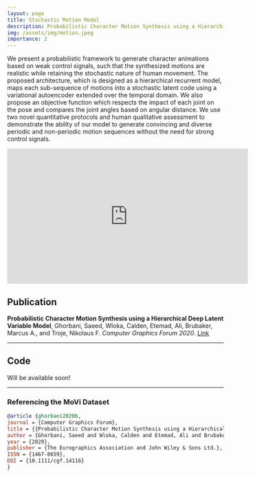 ```yaml
---
layout: page
title: Stochastic Motion Model
description: Probabilistic Character Motion Synthesis using a Hierarchical Deep Latent Variable Model
img: /assets/img/motion.jpeg
importance: 2
---
```


We present a probabilistic framework to generate character animations based on weak control signals, such that the synthesized motions are realistic while retaining the stochastic nature of human movement. The proposed architecture, which is designed as a hierarchical recurrent model, maps each sub-sequence of motions into a stochastic latent code using a variational autoencoder extended over the temporal domain. We also propose an objective function which respects the impact of each joint on the pose and compares the joint angles based on angular distance. We use two novel quantitative protocols and human qualitative assessment to demonstrate the ability of our model to generate convincing and diverse periodic and non-periodic motion sequences without the need for strong control signals.

<div class="row justify-content-sm-center">
    <iframe width="560" height="315" src="https://www.youtube.com/embed/r9F74LcGC0A" frameborder="0" allow="accelerometer; autoplay; clipboard-write; encrypted-media; gyroscope; picture-in-picture" allowfullscreen></iframe>
</div>

## Publication

**Probabilistic Character Motion Synthesis using a Hierarchical Deep Latent Variable Model**, Ghorbani, Saeed, Wloka, Calden, Etemad, Ali, Brubaker, Marcus A., and Troje, Nikolaus F. *Computer Graphics Forum 2020*. [Link](http://diglib.eg.org/handle/10.1111/cgf14116)

---

## Code

Will be available soon!

---

### Referencing the MoVi Dataset

```bibtex
@article {ghorbani2020b,
journal = {Computer Graphics Forum},
title = {{Probabilistic Character Motion Synthesis using a Hierarchical Deep Latent Variable Model}},
author = {Ghorbani, Saeed and Wloka, Calden and Etemad, Ali and Brubaker, Marcus A. and Troje, Nikolaus F.},
year = {2020},
publisher = {The Eurographics Association and John Wiley & Sons Ltd.},
ISSN = {1467-8659},
DOI = {10.1111/cgf.14116}
}
```
